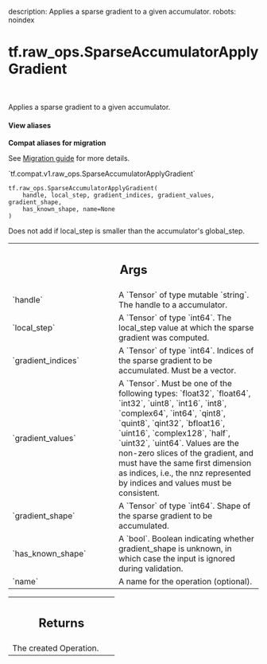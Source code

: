 description: Applies a sparse gradient to a given accumulator.
robots: noindex

# tf.raw_ops.SparseAccumulatorApplyGradient

<!-- Insert buttons and diff -->

<table class="tfo-notebook-buttons tfo-api nocontent" align="left">

</table>



Applies a sparse gradient to a given accumulator.

<section class="expandable">
  <h4 class="showalways">View aliases</h4>
  <p>
<b>Compat aliases for migration</b>
<p>See
<a href="https://www.tensorflow.org/guide/migrate">Migration guide</a> for
more details.</p>
<p>`tf.compat.v1.raw_ops.SparseAccumulatorApplyGradient`</p>
</p>
</section>

<pre class="devsite-click-to-copy prettyprint lang-py tfo-signature-link">
<code>tf.raw_ops.SparseAccumulatorApplyGradient(
    handle, local_step, gradient_indices, gradient_values, gradient_shape,
    has_known_shape, name=None
)
</code></pre>



<!-- Placeholder for "Used in" -->

Does not add if local_step is smaller than the accumulator's
global_step.

<!-- Tabular view -->
 <table class="responsive fixed orange">
<colgroup><col width="214px"><col></colgroup>
<tr><th colspan="2"><h2 class="add-link">Args</h2></th></tr>

<tr>
<td>
`handle`
</td>
<td>
A `Tensor` of type mutable `string`. The handle to a accumulator.
</td>
</tr><tr>
<td>
`local_step`
</td>
<td>
A `Tensor` of type `int64`.
The local_step value at which the sparse gradient was computed.
</td>
</tr><tr>
<td>
`gradient_indices`
</td>
<td>
A `Tensor` of type `int64`.
Indices of the sparse gradient to be accumulated. Must be a
vector.
</td>
</tr><tr>
<td>
`gradient_values`
</td>
<td>
A `Tensor`. Must be one of the following types: `float32`, `float64`, `int32`, `uint8`, `int16`, `int8`, `complex64`, `int64`, `qint8`, `quint8`, `qint32`, `bfloat16`, `uint16`, `complex128`, `half`, `uint32`, `uint64`.
Values are the non-zero slices of the gradient, and must have
the same first dimension as indices, i.e., the nnz represented by indices and
values must be consistent.
</td>
</tr><tr>
<td>
`gradient_shape`
</td>
<td>
A `Tensor` of type `int64`.
Shape of the sparse gradient to be accumulated.
</td>
</tr><tr>
<td>
`has_known_shape`
</td>
<td>
A `bool`.
Boolean indicating whether gradient_shape is unknown, in which
case the input is ignored during validation.
</td>
</tr><tr>
<td>
`name`
</td>
<td>
A name for the operation (optional).
</td>
</tr>
</table>



<!-- Tabular view -->
 <table class="responsive fixed orange">
<colgroup><col width="214px"><col></colgroup>
<tr><th colspan="2"><h2 class="add-link">Returns</h2></th></tr>
<tr class="alt">
<td colspan="2">
The created Operation.
</td>
</tr>

</table>


